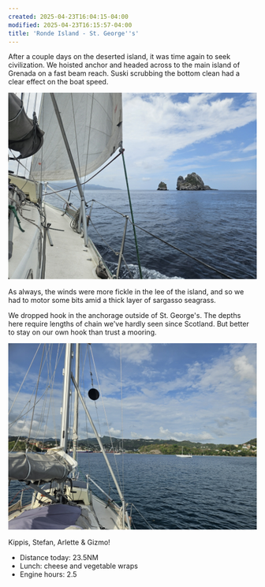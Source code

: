 ```yaml
---
created: 2025-04-23T16:04:15-04:00
modified: 2025-04-23T16:15:57-04:00
title: 'Ronde Island - St. George''s'
---
```


After a couple days on the deserted island, it was time again to seek civilization. We hoisted anchor and headed across to the main island of Grenada on a fast beam reach. Suski scrubbing the bottom clean had a clear effect on the boat speed.

![Image](../2025/d2394040edb988b03fbebee90d361a31.jpg) 

As always, the winds were more fickle in the lee of the island, and so we had to motor some bits amid a thick layer of sargasso seagrass.

We dropped hook in the anchorage outside of St. George's. The depths here require lengths of chain we've hardly seen since Scotland. But better to stay on our own hook than trust a mooring.

![Image](../2025/defe76faa8cffe8c6d8a8be5b552a22d.jpg) 

Kippis, Stefan, Arlette & Gizmo!

* Distance today: 23.5NM
* Lunch: cheese and vegetable wraps
* Engine hours: 2.5
